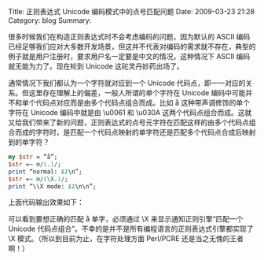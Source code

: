 Title: 正则表达式 Unicode 编码模式中的点号匹配问题
Date: 2009-03-23 21:28
Category: blog
Summary: 

很多时候我们在构造正则表达式时不会考虑编码的问题，因为默认的 ASCII 编码已经足够我们应对大多数开发场景，但这并不代表对编码的需求就不存在，典型的例子就是用户注册时，要求用户名一定要是中文的情况，这种情况下 ASCII 编码就无能为力了。现在轮到 Unicode 这砣灵丹妙药出场了。

通常情况下我们都认为一个字符就对应到一个 Unicode 代码点，即一一对应的关系。但这里存在理解上的偏差，一般人所谓的单个字符在 Unicode 编码中可能并不和单个代码点对应而是由多个代码点组合而成。比如 å 这种带声调修饰的单个字符在 Unicode 编码中就是由 \u0061 和 \u030A 这两个代码点组合而成。这就又给我们带来了新的问题，正则表达式的点号元字符在匹配这样的由多个代码点组合而成的字符时，是匹配一个代码点映射的单字符还是匹配多个代码点合成后映射到的单字符？

```perl
my $str = “å”;
$str =~ m/(.)/;
print “normal: $1\n”;
$str =~ m/(\X.)/;
print “\\X mode: $1\n\n”;
```

上面代码输出效果如下：



可以看到要想正确的匹配 å 单字，必须通过 \X 来显示通知正则引擎“匹配一个 Unicode 代码点组合”。不幸的是并不是所有编程语言的正则表达式引擎都实现了 \X 模式。（所以到目前为止，在字符处理方面 Perl/PCRE 还是当之无愧的王者啊！）